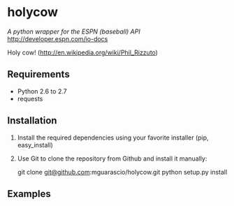 holycow
=======
*A python wrapper for the ESPN (baseball) API* 
http://developer.espn.com/io-docs

Holy cow! (http://en.wikipedia.org/wiki/Phil_Rizzuto)

Requirements
-----------------
- Python 2.6 to 2.7
- requests


Installation
------------
1) Install the required dependencies using your favorite installer (pip, easy_install)

2) Use Git to clone the repository from Github
and install it manually:

	git clone git@github.com:mguarascio/holycow.git
        python setup.py install

Examples
--------

